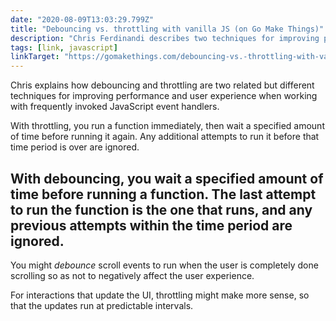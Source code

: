 ```yaml
---
date: "2020-08-09T13:03:29.799Z"
title: "Debouncing vs. throttling with vanilla JS (on Go Make Things)"
description: "Chris Ferdinandi describes two techniques for improving performance when working with frequently invoked JavaScript event handlers"
tags: [link, javascript]
linkTarget: "https://gomakethings.com/debouncing-vs.-throttling-with-vanilla-js/?mc_cid=ab146d4d07&mc_eid=[UNIQID]"
---
```

Chris explains how debouncing and throttling are two related but different techniques for improving performance and user experience when working with frequently invoked JavaScript event handlers.

With throttling, you run a function immediately, then wait a specified amount of time before running it again. Any additional attempts to run it before that time period is over are ignored.

With debouncing, you wait a specified amount of time before running a function. The last attempt to run the function is the one that runs, and any previous attempts within the time period are ignored.
---

You might _debounce_ scroll events to run when the user is completely done scrolling so as not to negatively affect the user experience. 

For interactions that update the UI, throttling might make more sense, so that the updates run at predictable intervals.